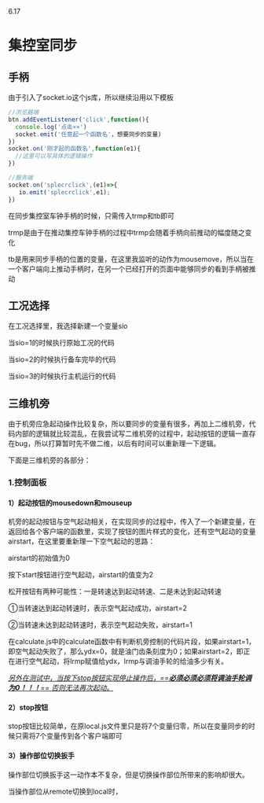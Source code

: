 6.17

# 集控室同步

## 手柄

由于引入了socket.io这个js库，所以继续沿用以下模板

```js
//浏览器端
btn.addEventListener('click',function(){
  console.log('点击××')
  socket.emit('任意起一个函数名'，想要同步的变量)
})
socket.on('刚才起的函数名',function(e1){
  //这里可以写具体的逻辑操作
})

//服务端
socket.on('splecrclick',(e1)=>{
   io.emit('splecrclick',e1);
})
```

在同步集控室车钟手柄的时候，只需传入trmp和tb即可

trmp是由于在推动集控车钟手柄的过程中trmp会随着手柄向前推动的幅度随之变化

tb是用来同步手柄的位置的变量，在这里我监听的动作为mousemove，所以当在一个客户端向上推动手柄时，在另一个已经打开的页面中能够同步的看到手柄被推动





## 工况选择

在工况选择里，我选择新建一个变量sio

当sio=1的时候执行原始工况的代码

当sio=2的时候执行备车完毕的代码

当sio=3的时候执行主机运行的代码





## 三维机旁

由于机旁应急起动操作比较复杂，所以要同步的变量有很多，再加上二维机旁，代码内部的逻辑就比较混乱，在我尝试写二维机旁的过程中，起动按钮的逻辑一直存在bug，所以打算暂时先不做二维，以后有时间可以重新理一下逻辑。

下面是三维机旁的各部分：

### 1.控制面板

#### 1）起动按钮的mousedown和mouseup

机旁的起动按钮与空气起动相关，在实现同步的过程中，传入了一个新建变量，在返回给各个客户端的函数里，实现了按钮的图片样式的变化，还有空气起动的变量airstart，在这里要重新理一下空气起动的思路：

airstart的初始值为0

按下start按钮进行空气起动，airstart的值变为2

松开按钮有两种可能性：一是转速达到起动转速、二是未达到起动转速

①当转速达到起动转速时，表示空气起动成功，airstart=2

②当转速未达到起动转速时，表示空气起动失败，airstart=1

在calculate.js中的calculate函数中有判断机旁控制的代码片段，如果airstart=1，即空气起动失败了，那么ydx=0，就是油门齿条刻度为0；如果airstart=2，即正在进行空气起动，将lrmp赋值给ydx，lrmp与调油手轮的给油多少有关。

<u>*另外在测试中，当按下stop按钮实现停止操作后，==**必须必须必须将调油手轮调为0！！！**==  否则无法再次起动。*</u>

#### 2）stop按钮

stop按钮比较简单，在原local.js文件里只是将7个变量归零，所以在变量同步的时候只需将7个变量传到各个客户端即可

#### 3）操作部位切换扳手

操作部位切换扳手这一动作本不复杂，但是切换操作部位所带来的影响却很大。

当操作部位从remote切换到local时，

































